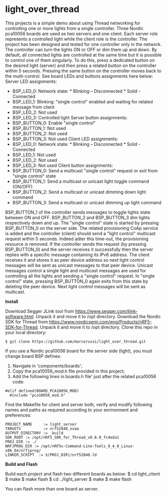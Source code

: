 # light_over_thread
This projects is a simple demo about using Thread networking for controlling one or more lights from a single controller. Three Nordic pca10056 boards are used as two servers and one client. Each server role represents a controlled light while the client role is the controller. The project has been designed and tested for one controller only in the network.
The controller can turn the lights ON or OFF or dim them up and down. By default, all connected lights are controlled at the same time but it is possible to control one of them singularly. To do this, press a dedicated button on the desired light (server) and then press a related button on the controller within 5 seconds. Pressing the same button on the controller moves back to the multi-control. See board LEDs and buttons assignments here below:
Server LED assignments:
* BSP_LED_0: Network state:
		* Blinking – Disconnected
		* Solid - Connected
* BSP_LED_1: Blinking: "single control" enabled and waiting for related message from client 
* BSP_LED_2: Not used
* BSP_LED_3: Controlled light 
Server button assignments:
* BSP_BUTTON_0: Enable "single control"
* BSP_BUTTON_1: Not used
* BSP_BUTTON_2: Not used
* BSP_BUTTON_3: Not used
Client LED assignments:
* BSP_LED_0: Network state:
		* Blinking – Disconnected
		* Solid - Connected
* BSP_LED_1: Not used
* BSP_LED_2: Not used
* BSP_LED_3: Not used
Client button assignments:
* BSP_BUTTON_0: Send a multicast "single control" request or exit from "single control" state
* BSP_BUTTON_1: Send a multicast or unicast light toggle command (ON/OFF)
* BSP_BUTTON_2: Send a multicast or unicast dimming down light command
* BSP_BUTTON_3: Send a multicast or unicast dimming up light command

BSP_BUTTON_1 of the controller sends messages to toggle lights state between ON and OFF. BSP_BUTTON_2 and BSP_BUTTON_3 dim lights respectively down and up.
The "single control" state is started by pressing BSP_BUTTON_0 on the server side. The related provisioning CoAp service is added and the controller (client) should send a "light control" multicast request within 5 seconds. Indeed adter this time-out, the provisioning resource is removed. If the controller sends the request (by pressing BSP_BUTTON_0) and the server receives it successfully then the server replies with a specific message containing its IPv6 address. The client receives it and stores it as peer device address so next light control messages will be sent as unicast messages to that peer device. Unicast messages control a single light and multicast messages are used for controlling all the lights and sending a "single control" request. In "single control" state, pressing BSP_BUTTON_0 again exits from this state by deleting the peer device. Next light control messages will be sent as multicast.

**Install**

Download Segger JLink tool from https://www.segger.com/jlink-software.html. Unpack it and move it to /opt directory. 
Download the Nordic SDK for Thread from https://www.nordicsemi.com/eng/Products/nRF5-SDK-for-Thread. Unpack it and move it to /opt directory. 
Clone this repo in your local directory:

	$ git clone https://github.com/marcorussi/light_over_thread.git

If you use a Nordic pca10056 board for the server side (light), you must change board BSP defines:
1) Navigate in 'components/boards';
1) Copy the pca10056_mod.h file provided in this project;
2) Add the following lines in boards.h file' just after the related pca10056 code:

```
#elif defined(BOARD_PCA10056_MOD)
  #include "pca10056_mod.h"
```

Find the Makefile for client and server both, verify and modify following names and paths as required according to your enrironment and preferences:

```
PROJECT_NAME     := light_server
TARGETS          := nrf52840_xxaa
OUTPUT_DIRECTORY := _build
SDK_ROOT := /opt/nRF5_SDK_for_Thread_v0.8.0_fc4eda1
PROJ_DIR := ./
NRFJPROG_DIR := /opt/nRF5x-Command-Line-Tools_9_4_0_Linux-x86_64/nrfjprog/
LINKER_SCRIPT  := $(PROJ_DIR)/nrf52840.ld
```

**Build and Flash**

Build each project and flash two different boards as below:
	$ cd light_client
	$ make
	$ make flash
	$ cd ../light_server
	$ make
	$ make flash

You can flash more than one board as server.




